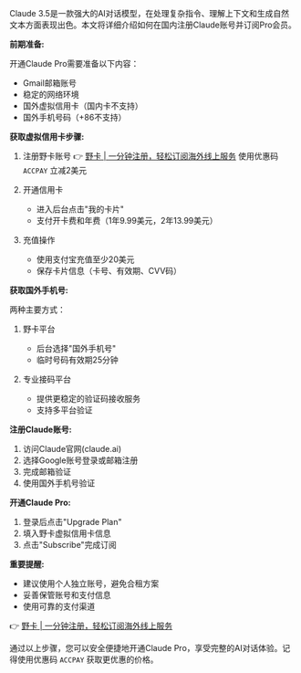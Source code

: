 Claude 3.5是一款强大的AI对话模型，在处理复杂指令、理解上下文和生成自然文本方面表现出色。本文将详细介绍如何在国内注册Claude账号并订阅Pro会员。

**前期准备:**

开通Claude Pro需要准备以下内容：
- Gmail邮箱账号
- 稳定的网络环境
- 国外虚拟信用卡（国内卡不支持）
- 国外手机号码（+86不支持）

**获取虚拟信用卡步骤:**

1. 注册野卡账号
   👉 [野卡 | 一分钟注册，轻松订阅海外线上服务](https://bit.ly/bewildcard)
   使用优惠码 `ACCPAY` 立减2美元

2. 开通信用卡
   - 进入后台点击"我的卡片"
   - 支付开卡费和年费（1年9.99美元，2年13.99美元）

3. 充值操作
   - 使用支付宝充值至少20美元
   - 保存卡片信息（卡号、有效期、CVV码）

**获取国外手机号:**

两种主要方式：
1. 野卡平台
   - 后台选择"国外手机号"
   - 临时号码有效期25分钟

2. 专业接码平台
   - 提供更稳定的验证码接收服务
   - 支持多平台验证

**注册Claude账号:**

1. 访问Claude官网(claude.ai)
2. 选择Google账号登录或邮箱注册
3. 完成邮箱验证
4. 使用国外手机号验证

**开通Claude Pro:**

1. 登录后点击"Upgrade Plan"
2. 填入野卡虚拟信用卡信息
3. 点击"Subscribe"完成订阅

**重要提醒:**

- 建议使用个人独立账号，避免合租方案
- 妥善保管账号和支付信息
- 使用可靠的支付渠道

👉 [野卡 | 一分钟注册，轻松订阅海外线上服务](https://bit.ly/bewildcard)

通过以上步骤，您可以安全便捷地开通Claude Pro，享受完整的AI对话体验。记得使用优惠码 `ACCPAY` 获取更优惠的价格。